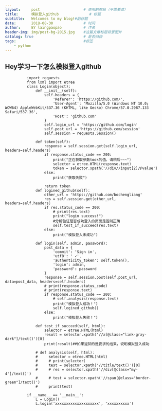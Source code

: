 ```yaml
---
layout:     post   				    # 使用的布局（不需要改）
title:      模拟登入github 				# 标题 
subtitle:   Welcomes to my blog!#副标题
date:       2018-08-30 				# 时间
author:     BY laingpaopao			# 作者
header-img: img/post-bg-2015.jpg 	#这篇文章标题背景图片
catalog: true 						# 是否归档
tags:								#标签
    - python
---
```


## Hey学习一下怎么模拟登入github
              import requests
              from lxml import etree
              class Login(object):
                  def __init__(self):
                      self.headers = {
                          'Referer': 'https://github.com/',
                          'User-Agent': 'Mozilla/5.0 (Windows NT 10.0; WOW64) AppleWebKit/537.36 (KHTML, like Gecko) Chrome/57.0.2987.133 Safari/537.36',
                          'Host': 'github.com'
                      }
                      self.login_url = 'https://github.com/login'
                      self.post_url = 'https://github.com/session'
                      self.session = requests.Session()

                  def token(self):
                      response = self.session.get(self.login_url, headers=self.headers)
                      if response.status_code == 200:
                          print("正在获取参数took的值，请稍后~~~")
                          selector = etree.HTML(response.text)
                          token = selector.xpath('//div//input[2]/@value')
                      else:
                          print("获取失败")

                      return token
                  def logined_github(self):
                      other_url = 'https://github.com/bochengliang'
                      res = self.session.get(other_url, headers=self.headers)
                      if res.status_code == 200:
                          # print(res.text)
                          print("login success!")
                          #分析验证是否成功登入的页面是否则正确
                          self.test_if_succeed(res.text)
                      else:
                          print("模拟登入未成功")

                  def login(self, admin, password):
                      post_data = {
                          'commit': 'Sign in',
                          'utf8': ' ✓',
                          'authenticity_token': self.token(),
                          'login': admin,
                          'password': password
                      }
                      response = self.session.post(self.post_url, data=post_data, headers=self.headers)
                      # print(response.status_code)
                      # print(response.text)
                      if response.status_code == 200:
                          # self.analysis(response.text)
                          print("模拟登入成功！")
                          self.logined_github()
                      else:
                          print("模拟登入失败！")

                  def test_if_succeed(self, html):
                      selector = etree.HTML(html)
                      result = selector.xpath('//a[@class="link-gray-dark"]/text()')[0]
                      print(result)##如果返回的是要求的结果，说明模拟登入成功

                  # def analysis(self, html):
                  #     selector = etree.HTML(html)
                  #     # print(selector)
                  #     test = selector.xpath('//title/text()')[0]
                  #     # res = selector.xpath('//div[@class="my-4"]/text()')
                  #     # test = selector.xpath('//span[@class="border-green"]/text()')
                  #     print(test)

              if __name__ == '__main__':
                  L = Login()
                  L.login('xxxxxxxxxxxxxxxxxxxx', 'xxxxxxxxxx')
